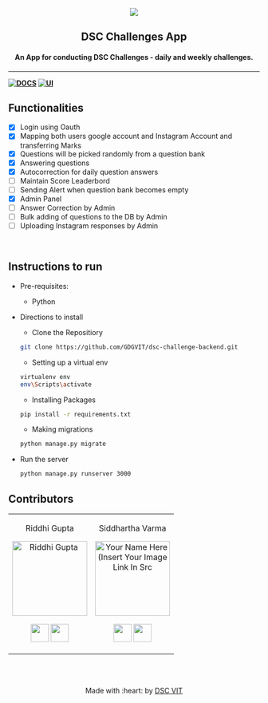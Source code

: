 <p align="center">
<a href="https://dscvit.com">
	<img src="https://user-images.githubusercontent.com/30529572/72455010-fb38d400-37e7-11ea-9c1e-8cdeb5f5906e.png" />
</a>
	<h2 align="center"> DSC Challenges App </h2>
	<h4 align="center"> An App for conducting DSC Challenges - daily and weekly challenges. <h4>
</p>

---
[![DOCS](https://img.shields.io/badge/Documentation-see%20docs-green?style=flat-square&logo=appveyor)](https://documenter.getpostman.com/view/7638824/Szzj8J48?version=latest) 
  [![UI ](https://img.shields.io/badge/User%20Interface-Link%20to%20UI-orange?style=flat-square&logo=appveyor)](INSERT_UI_LINK_HERE)


## Functionalities
- [x]  Login using Oauth
- [x]  Mapping both users google account and Instagram Account and transferring Marks
- [x]  Questions will be picked randomly from a question bank
- [x]  Answering questions
- [x]  Autocorrection for daily question answers
- [ ]  Maintain Score Leaderbord
- [ ]  Sending Alert when question bank becomes empty
- [x]  Admin Panel 
- [ ]  Answer Correction by Admin
- [ ]  Bulk adding of questions to the DB by Admin
- [ ]  Uploading Instagram responses by Admin

<br>


## Instructions to run

* Pre-requisites:
	-  Python

* Directions to install
	- Clone the Repositiory
	```bash
	git clone https://github.com/GDGVIT/dsc-challenge-backend.git
	```
	- Setting up a virtual env 
	```bash
	virtualenv env
	env\Scripts\activate
	```
	- Installing Packages
	```bash
	pip install -r requirements.txt
	```
	- Making migrations
	```bash
	python manage.py migrate
	````

* Run the server

	```bash
	python manage.py runserver 3000
	```


## Contributors

<table>
<tr align="center">


<td>

Riddhi Gupta

<p align="center">
<img src = "https://avatars2.githubusercontent.com/u/43917576?s=460&u=b9ba679a93963e9dd0cc8b849dce4cfc26c4f24f&v=4" width="150" height="150" alt="Riddhi Gupta">
</p>
<p align="center">
<a href = "https://github.com/RiddhiGupta5"><img src = "http://www.iconninja.com/files/241/825/211/round-collaboration-social-github-code-circle-network-icon.svg" width="36" height = "36"/></a>
<a href = "https://www.linkedin.com/in/riddhi-gupta-6a587017a">
<img src = "http://www.iconninja.com/files/863/607/751/network-linkedin-social-connection-circular-circle-media-icon.svg" width="36" height="36"/>
</a>
</p>
</td>


<td>

Siddhartha Varma 

<p align="center">
<img src = "https://avatars1.githubusercontent.com/u/39856034?s=400&u=b2f0ffe4ff639d4257db47e7268ed22e8aaf0221&v=4" width="150" height="150" alt="Your Name Here (Insert Your Image Link In Src">
</p>
<p align="center">
<a href = "https://github.com/BRO3886"><img src = "http://www.iconninja.com/files/241/825/211/round-collaboration-social-github-code-circle-network-icon.svg" width="36" height = "36"/></a>
<a href = "https://www.linkedin.com/in/siddharthav22/">
<img src = "http://www.iconninja.com/files/863/607/751/network-linkedin-social-connection-circular-circle-media-icon.svg" width="36" height="36"/>
</a>
</p>
</td>

</tr>
  </table>

<br>
<br>

<p align="center">
	Made with :heart: by <a href="https://dscvit.com">DSC VIT</a>
</p>

